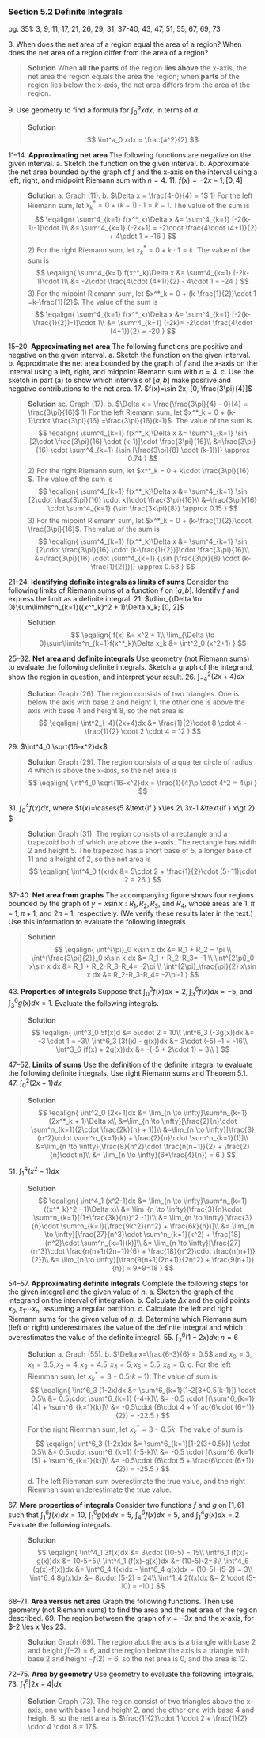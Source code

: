 ### Section 5.2 Definite Integrals
pg. 351: 3, 9, 11, 17, 21, 26, 29, 31, 37-40, 43, 47, 51, 55, 67, 69, 73

3\. When does the net area of a region equal the area of a region? When does the net area of a region differ from the area of a region?
>**Solution**
When **all the parts** of the region **lies above** the x-axis, the net area the region equals the area the region; when **parts** of the region lies below the x-axis, the net area differs from the area of the region.

9\. Use geometry to find a formula for $\int^a_0 xdx$, in terms of $a$.
>**Solution**
$$
\int^a_0 xdx = \frac{a^2}{2}
$$

11–14\. **Approximating net area** The following functions are negative on the given interval.
a. Sketch the function on the given interval.
b. Approximate the net area bounded by the graph of $f$ and the x-axis on the interval using a left, right, and midpoint Riemann sum with $n = 4$.
11\. $f(x)=-2x-1; [0, 4]$
>**Solution**
a. Graph (11).
b. $\Delta x = \frac{4-0}{4} = 1$
1\) For the left Riemann sum, let $x^*_k = 0 + (k-1)\cdot 1 =k-1$. The value of the sum is
$$
\eqalign{
\sum^4_{k=1} f(x^*_k)\Delta x &= \sum^4_{k=1} [-2(k-1)-1]\cdot 1\\
&= \sum^4_{k=1} (-2k+1) = -2\cdot \frac{4\cdot (4+1)}{2} + 4\cdot 1 = -16
}
$$
2\) For the right Riemann sum, let $x^*_k = 0 + k\cdot 1 =k$. The value of the sum is
$$
\eqalign{
\sum^4_{k=1} f(x^*_k)\Delta x &= \sum^4_{k=1} (-2k-1)\cdot 1\\
&= -2\cdot \frac{4\cdot (4+1)}{2} - 4\cdot 1 = -24
}
$$
3\) For the mipoint Riemann sum, let $x^*_k = 0 + (k-\frac{1}{2})\cdot 1 =k-\frac{1}{2}$. The value of the sum is
$$
\eqalign{
\sum^4_{k=1} f(x^*_k)\Delta x &= \sum^4_{k=1} [-2(k-\frac{1}{2})-1]\cdot 1\\
&= \sum^4_{k=1} (-2k)= -2\cdot \frac{4\cdot (4+1)}{2} = -20
}
$$

15–20\. **Approximating net area** The following functions are positive and negative on the given interval.
a. Sketch the function on the given interval.
b. Approximate the net area bounded by the graph of $f$ and the x-axis on the interval using a left, right, and midpoint Riemann sum with $n = 4$.
c. Use the sketch in part (a) to show which intervals of $[a, b]$ make positive and negative contributions to the net area.
17\. $f(x)=\sin 2x; [0, \frac{3\pi}{4}]$
>**Solution**
ac. Graph (17).
b. $\Delta x = \frac{\frac{3\pi}{4} - 0}{4} = \frac{3\pi}{16}$
1\) For the left Riemann sum, let $x^*_k = 0 + (k-1)\cdot \frac{3\pi}{16} =\frac{3\pi}{16}(k-1)$. The value of the sum is
$$
\eqalign{
\sum^4_{k=1} f(x^*_k)\Delta x &= \sum^4_{k=1} \sin [2\cdot \frac{3\pi}{16} \cdot (k-1)]\cdot \frac{3\pi}{16}\\
&=\frac{3\pi}{16} \cdot \sum^4_{k=1} {\sin [\frac{3\pi}{8} \cdot (k-1))]} \approx 0.74
}
$$
2\) For the right Riemann sum, let $x^*_k = 0 + k\cdot \frac{3\pi}{16} $. The value of the sum is
$$
\eqalign{
\sum^4_{k=1} f(x^*_k)\Delta x &= \sum^4_{k=1} \sin [2\cdot \frac{3\pi}{16} \cdot k]\cdot \frac{3\pi}{16}\\
&=\frac{3\pi}{16} \cdot \sum^4_{k=1} {\sin \frac{3k\pi}{8}} \approx 0.15
}
$$
3\) For the mipoint Riemann sum, let $x^*_k = 0 + (k-\frac{1}{2})\cdot \frac{3\pi}{16}$. The value of the sum is
$$
\eqalign{
\sum^4_{k=1} f(x^*_k)\Delta x &= \sum^4_{k=1} \sin [2\cdot \frac{3\pi}{16} \cdot (k-\frac{1}{2})]\cdot \frac{3\pi}{16}\\
&=\frac{3\pi}{16} \cdot \sum^4_{k=1} {\sin [\frac{3\pi}{8} \cdot (k-\frac{1}{2}))]} \approx 0.53
}
$$

21–24\. **Identifying definite integrals as limits of sums** Consider the following limits of Riemann sums of a function $f$ on $[a, b]$. Identify $f$ and express the limit as a definite integral.
21\. $\dlim_{\Delta \to 0}\sum\limits^n_{k=1}({x^*_k}^2 + 1)\Delta x_k; [0, 2]$
>**Solution**
$$
\eqalign{
f(x) &= x^2 + 1\\
\lim_{\Delta \to 0}\sum\limits^n_{k=1}f(x^*_k)\Delta x_k &= \int^2_0 (x^2+1)
}
$$

25–32\. **Net area and definite integrals** Use geometry (not Riemann sums) to evaluate the following definite integrals. Sketch a graph of the integrand, show the region in question, and interpret your result.
26\. $\int^2_{-4}(2x+4)dx$
>**Solution**
Graph (26). The region consists of two triangles. One is below the axis with base 2 and height 1, the other one is above the axis with base 4 and height 8, so the net area is
$$
\eqalign{
\int^2_{-4}(2x+4)dx &= \frac{1}{2}\cdot 8 \cdot 4 - \frac{1}{2} \cdot 2 \cdot 4 = 12
}
$$

29\. $\int^4_0 \sqrt{16-x^2}dx$
>**Solution**
Graph (29). The region consists of a quarter circle of radius 4 which is above the x-axis, so the net area is
$$
\eqalign{
\int^4_0 \sqrt{16-x^2}dx = \frac{1}{4}\pi\cdot 4^2 = 4\pi
}
$$

31\. $\int^4_0 f(x)dx$, where $f(x)=\cases{5 &\text{if } x\les 2\\ 3x-1 &\text{if } x\gt 2} $
>**Solution**
Graph (31). The region consists of a rectangle and a trapezoid both of which are above the x-axis. The rectangle has width 2 and height 5. The trapezoid has a short base of 5, a longer base of 11 and a height of 2, so the net area is
$$
\eqalign{
\int^4_0 f(x)dx &= 5\cdot 2 + \frac{1}{2}\cdot (5+11)\cdot 2 = 26
}
$$

37-40\. **Net area from graphs** The accompanying figure shows four regions bounded by the graph of $y = x \sin x: R_1, R_2, R_3$, and $R_4$, whose areas are $1, \pi - 1, \pi + 1$, and $2\pi - 1$, respectively. (We verify these results later in the text.) Use this information to evaluate the following integrals.
>**Solution**
$$
\eqalign{
\int^{\pi}_0 x\sin x dx &= R_1 + R_2 = \pi \\
\int^{\frac{3\pi}{2}}_0 x\sin x dx &= R_1 + R_2-R_3= -1 \\
\int^{2\pi}_0 x\sin x dx &= R_1 + R_2-R_3-R_4= -2\pi \\
\int^{2\pi}_\frac{\pi}{2} x\sin x dx &= R_2-R_3-R_4= -2\pi-1
}
$$

43\. **Properties of integrals** Suppose that $\int^3_0 f(x)dx = 2, \int^6_3 f(x)dx = -5$, and $\int^6_3 g(x)dx = 1$. Evaluate the following integrals.
>**Solution**
$$
\eqalign{
\int^3_0 5f(x)d &= 5\cdot 2 = 10\\
\int^6_3 (-3g(x))dx &= -3 \cdot 1 = -3\\
\int^6_3 (3f(x) - g(x))dx &= 3\cdot (-5) -1 = -16\\
\int^3_6 (f(x) + 2g(x))dx &= -(-5 + 2\cdot 1) = 3\\
}
$$

47–52\. **Limits of sums** Use the definition of the definite integral to evaluate the following definite integrals. Use right Riemann sums and Theorem 5.1.
47\. $\int^2_0 (2x+1)dx$
>**Solution**
$$
\eqalign{
\int^2_0 (2x+1)dx &= \lim_{n \to \infty}\sum^n_{k=1}(2x^*_k + 1)\Delta x\\
&=\lim_{n \to \infty}[\frac{2}{n}\cdot \sum^n_{k=1}(2\cdot \frac{2k}{n} + 1)]\\
&=\lim_{n \to \infty}[\frac{8}{n^2}\cdot \sum^n_{k=1}(k) + \frac{2}{n}\cdot \sum^n_{k=1}(1)]\\
&=\lim_{n \to \infty}(\frac{8}{n^2}\cdot \frac{n(n+1)}{2} + \frac{2}{n}\cdot n)\\
&= \lim_{n \to \infty}(6+\frac{4}{n}) = 6
}
$$

51\. $\int^4_1 (x^2-1)dx$
>**Solution**
$$
\eqalign{
\int^4_1 (x^2-1)dx &= \lim_{n \to \infty}\sum^n_{k=1}({x^*_k}^2 - 1)\Delta x\\
&= \lim_{n \to \infty}(\frac{3}{n}\cdot \sum^n_{k=1}[(1+\frac{3k}{n})^2 -1])\\
&= \lim_{n \to \infty}[\frac{3}{n}\cdot \sum^n_{k=1}(\frac{9k^2}{n^2} + \frac{6k}{n})]\\
&= \lim_{n \to \infty}[\frac{27}{n^3}\cdot \sum^n_{k=1}(k^2) + \frac{18}{n^2}\cdot \sum^n_{k=1}(k)]\\
&= \lim_{n \to \infty}[\frac{27}{n^3}\cdot \frac{n(n+1)(2n+1)}{6} + \frac{18}{n^2}\cdot \frac{n(n+1)}{2}]\\
&= \lim_{n \to \infty}[\frac{9(n+1)(2n+1)}{2n^2} + \frac{9(n+1)}{n}] = 9+9=18
}
$$

54–57\. **Approximating definite integrals** Complete the following steps for the given integral and the given value of $n$.
a. Sketch the graph of the integrand on the interval of integration.
b. Calculate $\Delta x$ and the grid points $x_0, x_1 \cdots x_n$, assuming a regular partition.
c. Calculate the left and right Riemann sums for the given value of $n$.
d. Determine which Riemann sum (left or right) underestimates the value of the definite integral and which overestimates the value of the definite integral.
55\. $\int^6_3 (1-2x)dx; n=6$
>**Solution**
a. Graph (55).
b. $\Delta x=\frac{6-3}{6} = 0.5$ and $x_0=3, x_1=3.5, x_2=4, x_3=4.5, x_4=5, x_5=5.5, x_6=6$.
c. For the left Riemman sum, let $x^*_k= 3+0.5(k-1)$. The value of sum is
$$
\eqalign{
\int^6_3 (1-2x)dx &= \sum^6_{k=1}(1-2[3+0.5(k-1)]) \cdot 0.5\\
&= 0.5\cdot \sum^6_{k=1} (-4-k)\\
&= -0.5 \cdot [(\sum^6_{k=1}(4) + \sum^6_{k=1}(k)]\\
&= -0.5\cdot (6\cdot 4 + \frac{6\cdot (6+1)}{2}) = -22.5
}
$$
For the right Riemman sum, let $x^*_k= 3+0.5k$. The value of sum is
$$
\eqalign{
\int^6_3 (1-2x)dx &= \sum^6_{k=1}[1-2(3+0.5k)] \cdot 0.5\\
&= 0.5\cdot \sum^6_{k=1} (-5-k)\\
&= -0.5 \cdot [(\sum^6_{k=1}(5) + \sum^6_{k=1}(k)]\\
&= -0.5\cdot (6\cdot 5 + \frac{6\cdot (6+1)}{2}) = -25.5
}
$$
d. The left Riemman sum overestimate the true value, and the right Riemman sum underestimate the true value.

<!-- pagebreak -->
67\. **More properties of integrals** Consider two functions $f$ and $g$ on $[1, 6]$ such that $\int^6_1 f(x)dx=10$, $\int^6_1 g(x)dx=5$, $\int^6_4 f(x)dx=5$, and $\int^4_1 g(x)dx=2$. Evaluate the following integrals.
>**Solution**
$$
\eqalign{
\int^4_1 3f(x)dx &= 3\cdot (10-5) = 15\\
\int^6_1 (f(x)-g(x))dx &= 10-5=5\\
\int^4_1 (f(x)-g(x))dx &= (10-5)-2=3\\
\int^4_6 (g(x)-f(x))dx &= \int^6_4 f(x)dx - \int^6_4 g(x)dx = (10-5)-(5-2) = 3\\
\int^6_4 8g(x)dx &= 8\cdot (5-2) = 24\\
\int^1_4 2f(x)dx &= 2 \cdot (5-10) = -10
}
$$

68–71\. **Area versus net area** Graph the following functions. Then use geometry (not Riemann sums) to find the area and the net area of the region described.
69\. The region between the graph of $y=-3x$ and the x-axis, for $-2 \les x \les 2$.
>**Solution**
Graph (69). The region abot the axis is a triangle with base 2 and height $f(-2) = 6$, and the region below the axis is a triangle with base 2 and height $-f(2)=6$, so the net area is $0$, and the area is $12$.

72–75\. **Area by geometry** Use geometry to evaluate the following integrals.
73\. $\int^6_1 |2x-4|dx$
>**Solution**
Graph (73). The region consist of two triangles above the x-axis, one with base 1 and height 2, and the other one with base 4 and height 8, so the nett area is $\frac{1}{2}\cdot 1 \cdot 2 + \frac{1}{2} \cdot 4 \cdot 8 = 17$.
